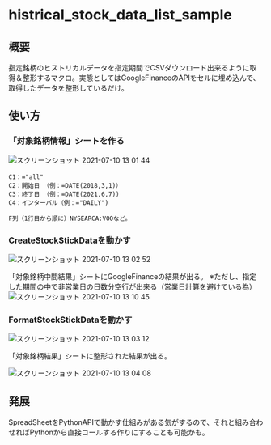# histrical_stock_data_list_sample

## 概要

指定銘柄のヒストリカルデータを指定期間でCSVダウンロード出来るように取得＆整形するマクロ。実態としてはGoogleFinanceのAPIをセルに埋め込んで、取得したデータを整形しているだけ。

## 使い方

### 「対象銘柄情報」シートを作る

![スクリーンショット 2021-07-10 13 01 44](https://user-images.githubusercontent.com/49355629/125151003-0079a380-e17f-11eb-9cfb-935cc34d3a23.png)
```
C1：="all"
C2：開始日 （例：=DATE(2018,3,1)）
C3：終了日 （例：=DATE(2021,6,7))
C4：インターバル（例：="DAILY")

F列（1行目から順に）NYSEARCA:VOOなど。
```

### CreateStockStickDataを動かす

![スクリーンショット 2021-07-10 13 02 52](https://user-images.githubusercontent.com/49355629/125151047-564e4b80-e17f-11eb-8113-afeec7387efa.png)

「対象銘柄中間結果」シートにGoogleFinanceの結果が出る。
※ただし、指定した期間の中で非営業日の日数分空行が出来る（営業日計算を避けている為）
![スクリーンショット 2021-07-10 13 10 45](https://user-images.githubusercontent.com/49355629/125151182-42571980-e180-11eb-81fb-f1e229ff5792.png)

### FormatStockStickDataを動かす

![スクリーンショット 2021-07-10 13 03 12](https://user-images.githubusercontent.com/49355629/125151057-623a0d80-e17f-11eb-9c32-c4e63ae93fc0.png)

「対象銘柄結果」シートに整形された結果が出る。

![スクリーンショット 2021-07-10 13 04 08](https://user-images.githubusercontent.com/49355629/125151062-66fec180-e17f-11eb-9894-c963ceabb4f1.png)

## 発展

SpreadSheetをPythonAPIで動かす仕組みがある気がするので、それと組み合わせればPythonから直接コールする作りにすることも可能かも。
